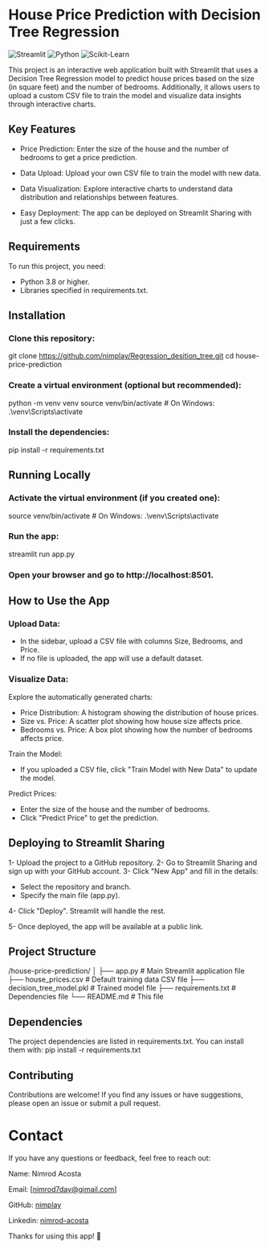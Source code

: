 # House Price Prediction with Decision Tree Regression

![Streamlit](https://img.shields.io/badge/Streamlit-FF4B4B?style=for-the-badge&logo=Streamlit&logoColor=white)
![Python](https://img.shields.io/badge/Python-3776AB?style=for-the-badge&logo=python&logoColor=white)
![Scikit-Learn](https://img.shields.io/badge/Scikit_Learn-F7931E?style=for-the-badge&logo=scikit-learn&logoColor=white)

This project is an interactive web application built with Streamlit that uses a Decision Tree Regression model to predict house prices based on the size (in square feet) and the number of bedrooms. Additionally, it allows users to upload a custom CSV file to train the model and visualize data insights through interactive charts.

## Key Features
- Price Prediction: Enter the size of the house and the number of bedrooms to get a price prediction.

- Data Upload: Upload your own CSV file to train the model with new data.

- Data Visualization: Explore interactive charts to understand data distribution and relationships between features.

- Easy Deployment: The app can be deployed on Streamlit Sharing with just a few clicks.

## Requirements
To run this project, you need:

- Python 3.8 or higher.
- Libraries specified in requirements.txt.

## Installation

### Clone this repository:

git clone https://github.com/nimplay/Regression_desition_tree.git
cd house-price-prediction

### Create a virtual environment (optional but recommended):

python -m venv venv
source venv/bin/activate  # On Windows: .\venv\Scripts\activate

### Install the dependencies:

pip install -r requirements.txt

## Running Locally

### Activate the virtual environment (if you created one):

source venv/bin/activate  # On Windows: .\venv\Scripts\activate

### Run the app:

streamlit run app.py

### Open your browser and go to http://localhost:8501.

## How to Use the App

### Upload Data:

- In the sidebar, upload a CSV file with columns Size, Bedrooms, and Price.
- If no file is uploaded, the app will use a default dataset.

### Visualize Data:

Explore the automatically generated charts:

  - Price Distribution: A histogram showing the distribution of house prices.
  - Size vs. Price: A scatter plot showing how house size affects price.
  - Bedrooms vs. Price: A box plot showing how the number of bedrooms affects price.

Train the Model:

  - If you uploaded a CSV file, click "Train Model with New Data" to update the model.

Predict Prices:

  - Enter the size of the house and the number of bedrooms.
  - Click "Predict Price" to get the prediction.

## Deploying to Streamlit Sharing

1- Upload the project to a GitHub repository.
2- Go to Streamlit Sharing and sign up with your GitHub account.
3- Click "New App" and fill in the details:

   - Select the repository and branch.
   - Specify the main file (app.py).

4- Click "Deploy". Streamlit will handle the rest.

5- Once deployed, the app will be available at a public link.

## Project Structure
/house-price-prediction/
│
├── app.py                # Main Streamlit application file
├── house_prices.csv      # Default training data CSV file
├── decision_tree_model.pkl # Trained model file
├── requirements.txt      # Dependencies file
└── README.md             # This file


## Dependencies
The project dependencies are listed in requirements.txt. You can install them with:
pip install -r requirements.txt

## Contributing
Contributions are welcome! If you find any issues or have suggestions, please open an issue or submit a pull request.

# Contact
If you have any questions or feedback, feel free to reach out:

Name: Nimrod Acosta

Email: [nimrod7day@gimail.com]

GitHub: [nimplay](https://github.com/nimplay)

Linkedin: [nimrod-acosta](https://www.linkedin.com/in/nimrod-acosta/)

Thanks for using this app! 🚀


